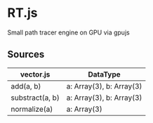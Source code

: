 # RT.js
Small path tracer engine on GPU via gpujs

## Sources

| vector.js       | DataType                 |
|-----------------|--------------------------|
| add(a, b)       | a: Array(3), b: Array(3) |
| substract(a, b) | a: Array(3), b: Array(3) |
| normalize(a)    | a: Array(3)              |
